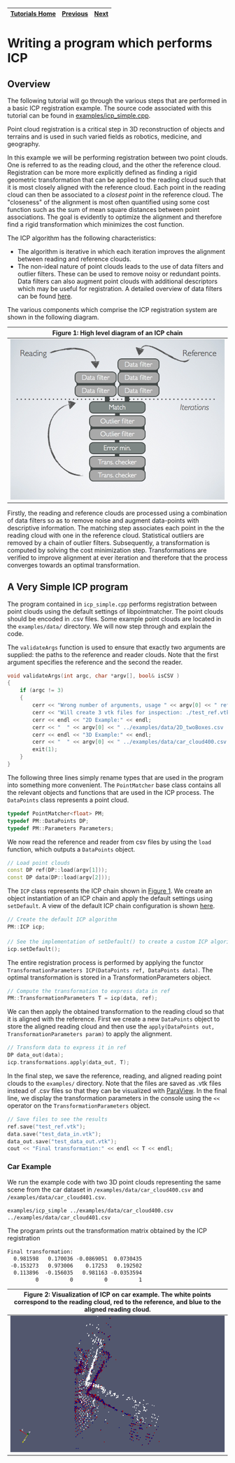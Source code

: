 | [Tutorials Home](index.md) | [Previous](PointClouds.md) | [Next](Transformations.md) |
| :--- | :---: | ---: |

# Writing a program which performs ICP

## Overview

The following tutorial will go through the various steps that are performed in a basic ICP registration example.  The source code associated with this tutorial can be found in [examples/icp_simple.cpp](https://github.com/ethz-asl/libpointmatcher/blob/master/examples/icp_simple.cpp).

Point cloud registration is a critical step in 3D reconstruction of objects and terrains and is used in such varied fields as robotics, medicine, and geography. 

In this example we will be performing registration between two point clouds.  One is referred to as the reading cloud, and the other the reference cloud.  Registration can be more more explicitly defined as finding a rigid geometric transformation that can be applied to the reading cloud such that it is most closely aligned with the reference cloud.  Each point in the reading cloud can then be associated to a *closest point* in the reference cloud.  The "closeness" of the alignment is most often quantified using some cost function such as the sum of mean square distances between point associations.  The goal is evidently to optimize the alignment and therefore find a rigid transformation which minimizes the cost function.

The ICP algorithm has the following characteristics:

* The algorithm is iterative in which each iteration improves the alignment between reading and reference clouds.
* The non-ideal nature of point clouds leads to the use of data filters and outlier filters.  These can be used to remove noisy or redundant points.  Data filters can also augment point clouds with additional descriptors which may be useful for registration.  A detailed overview of data filters can be found [here](DataFilters.md).

The various components which comprise the ICP registration system are shown in the following diagram.    

|**Figure 1:** High level diagram of an ICP chain<a name="icp_chain_diagram"></a>|
|:------:|
|![Default ICP Chain Config](images/modular_cloud_matcher_icp_chain.png)|

Firstly, the reading and reference clouds are processed using a combination of data filters so as to remove noise and augment data-points with descriptive information.  The matching step associates each point in the the reading cloud with one in the reference cloud.  Statistical outliers are removed by a chain of outlier filters.  Subsequently, a transformation is computed by solving the cost minimization step.  Transformations are verified to improve alignment at ever iteration and therefore that the process converges towards an optimal transformation.

## A Very Simple ICP program

The program contained in `icp_simple.cpp` performs registration between point clouds using the default settings of libpointmatcher.  The point clouds should be encoded in .csv files.  Some example point clouds are located in the `examples/data/` directory.  We will now step through and explain the code.

The `validateArgs` function is used to ensure that exactly two arguments are supplied: the paths to the reference and reader clouds.  Note that the first argument specifies the reference and the second the reader.

```cpp
void validateArgs(int argc, char *argv[], bool& isCSV )
{
	if (argc != 3)
	{
		cerr << "Wrong number of arguments, usage " << argv[0] << " reference.csv reading.csv" << endl;
		cerr << "Will create 3 vtk files for inspection: ./test_ref.vtk, ./test_data_in.vtk and ./test_data_out.vtk" << endl;
		cerr << endl << "2D Example:" << endl;
		cerr << "  " << argv[0] << " ../examples/data/2D_twoBoxes.csv ../examples/data/2D_oneBox.csv" << endl;
		cerr << endl << "3D Example:" << endl;
		cerr << "  " << argv[0] << " ../examples/data/car_cloud400.csv ../examples/data/car_cloud401.csv" << endl;
		exit(1);
	}
}
```

The following three lines simply rename types that are used in the program into something more convenient.  The `PointMatcher` base class contains all the relevant objects and functions that are used in the ICP process.  The `DataPoints` class represents a point cloud.

```cpp
typedef PointMatcher<float> PM;
typedef PM::DataPoints DP;
typedef PM::Parameters Parameters;
```

We now read the reference and reader from csv files by using the `load` function, which outputs a `DataPoints` object.

```cpp
// Load point clouds
const DP ref(DP::load(argv[1]));
const DP data(DP::load(argv[2]));
```

The `ICP` class represents the ICP chain shown in [Figure 1](#icp_chain_diagram).  We create an object instantiation of an ICP chain and apply the default settings using `setDefault`.  A view of the default ICP chain configuration is shown [here](DefaultICPConfig.md).

```cpp
// Create the default ICP algorithm
PM::ICP icp;
	
// See the implementation of setDefault() to create a custom ICP algorithm
icp.setDefault();
```

The entire registration process is performed by applying the functor `TransformationParameters ICP(DataPoints ref, DataPoints data)`.  The optimal transformation is stored in a TransformationParameters object.

```cpp
// Compute the transformation to express data in ref
PM::TransformationParameters T = icp(data, ref);
```

We can then apply the obtained transformation to the reading cloud so that it is aligned with the reference.  First we create a new `DataPoints` object to store the aligned reading cloud and then use the `apply(DataPoints out, TransformationParameters param)` to apply the alignment.

```cpp
// Transform data to express it in ref
DP data_out(data);
icp.transformations.apply(data_out, T);
```

In the final step, we save the reference, reading, and aligned reading point clouds to the `examples/` directory.  Note that the files are saved as .vtk files instead of .csv files so that they can be visualized with [ParaView](http://www.paraview.org/).  In the final line, we display the transformation parameters in the console using the `<<` operator on the `TransformationParameters` object.

```cpp
// Save files to see the results
ref.save("test_ref.vtk");
data.save("test_data_in.vtk");
data_out.save("test_data_out.vtk");
cout << "Final transformation:" << endl << T << endl;
```

### Car Example

We run the example code with two 3D point clouds representing the same scene from the car dataset in `/examples/data/car_cloud400.csv` and `/examples/data/car_cloud401.csv`.

```
examples/icp_simple ../examples/data/car_cloud400.csv ../examples/data/car_cloud401.csv
```
The program prints out the transformation matrix obtained by the ICP registration
```
Final transformation:
  0.981598   0.170036 -0.0869051  0.0730435
 -0.153273   0.973006    0.17253   0.192502
  0.113896  -0.156035   0.981163 -0.0353594
         0          0          0          1
```

|**Figure 2:** Visualization of ICP on car example.  The white points correspond to the reading cloud, red to the reference, and blue to the aligned reading cloud.|
|:-----------:|
|![car example](images/car_example.png)|
